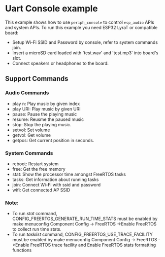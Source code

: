 # Uart Console example
This example shows how to use `periph_console` to control `esp_audio` APIs and system APIs.
To run this example you need ESP32 LyraT or compatible board:

- Setup Wi-Fi SSID and Password by console, refer to system commands join.
- Insert a microSD card loaded with 'test.wav' and 'test.mp3' into board's slot.
- Connect speakers or headphones to the board. 

## Support Commands
### Audio Commands
- play n: Play music by given index
- play URI: Play music by given URI
- pause: Pause the playing music
- resume: Reusme the paused music
- stop: Stop the playing music.
- setvol: Set volume
- getvol: Get volume
- getpos: Get current position in seconds.

### System Commands
- reboot: Restart system
- free: Get the free memory
- stat: Show the processor time amongst FreeRTOS tasks
- tasks: Get information about running tasks
- join: Connect Wi-Fi with ssid and password
- wifi: Get connected AP SSID

### Note:
- To run _stat_ command, CONFIG_FREERTOS_GENERATE_RUN_TIME_STATS must be enabled by make menuconfig Component Config -> FreeRTOS ->Enable FreeRTOS to collect run time stats.
- To run _tasklist_ command, CONFIG_FREERTOS_USE_TRACE_FACILITY must be enabled by make menuconfig Component Config -> FreeRTOS ->Enable FreeRTOS trace facility and Enable FreeRTOS stats formatting functions

